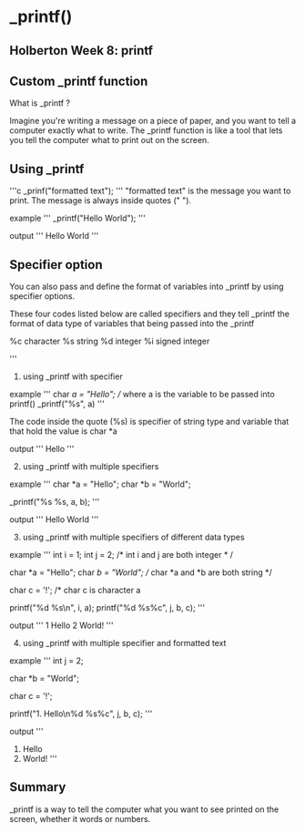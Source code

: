 # _printf()
 
## Holberton Week 8: printf
## Custom _printf function

What is _printf ?

Imagine you're writing a message on a piece of paper, and you want to tell a computer exactly what to write. 
The _printf function is like a tool that lets you tell the computer what to print out on the screen.


## Using _printf

'''c
_prinf("formatted text");
'''
"formatted text" is the message you want to print. 
The message is always inside quotes (" "). 

example
'''
_printf("Hello World");
'''

output
'''
Hello World
''' 

## Specifier option

You can also pass and define the format of variables into _printf by using specifier options.

These four codes listed below are called specifiers and 
they tell _printf the format of data type of variables that being passed into the _printf


%c 	character
%s	string 
%d	integer 
%i 	signed integer


'''
1. using _printf with specifier

example
'''
char *a = "Hello";  /* where a is the variable to be passed into printf()
_printf("%s", a)
'''

The code inside the quote (%s) is specifier of string type and variable that that hold the value is char *a

output
'''
Hello
'''

2. using _printf with multiple specifiers

example
'''
char *a = "Hello";
char *b = "World";

_printf("%s %s, a, b);
'''

output
'''
Hello World
'''

3. using _printf with multiple specifiers of different data types

example
'''
int i = 1;
int j = 2; /* int i and j are both integer * /

char *a = "Hello";
char *b = "World"; /* char *a and *b are both string */

char c = '!'; /* char c is character a

printf("%d %s\n", i, a);
printf("%d %s%c", j, b, c); 
'''

output
'''
1 Hello
2 World!
'''

4. using _printf with multiple specifier and formatted text

example
'''
int j = 2;

char *b = "World";

char c = '!'; 

printf("1. Hello\n%d %s%c", j, b, c);
'''

output
'''
1. Hello
2. World!
'''

## Summary

_printf is a way to tell the computer what you want to see printed on the screen, whether it words or numbers. 
